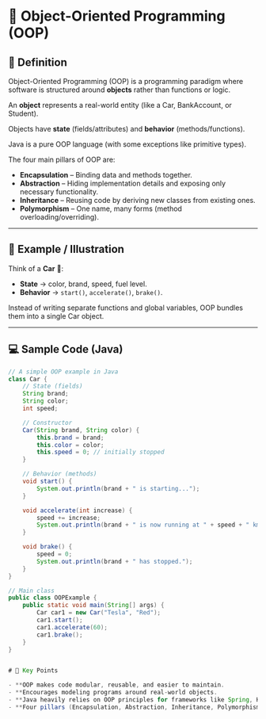 # 📘 Object-Oriented Programming (OOP)

## 📝 Definition

Object-Oriented Programming (OOP) is a programming paradigm where software is structured around **objects** rather than functions or logic.

An **object** represents a real-world entity (like a Car, BankAccount, or Student).

Objects have **state** (fields/attributes) and **behavior** (methods/functions).

Java is a pure OOP language (with some exceptions like primitive types).

The four main pillars of OOP are:

- **Encapsulation** – Binding data and methods together.
- **Abstraction** – Hiding implementation details and exposing only necessary functionality.
- **Inheritance** – Reusing code by deriving new classes from existing ones.
- **Polymorphism** – One name, many forms (method overloading/overriding).

---

## 🎯 Example / Illustration

Think of a **Car** 🚗:

- **State** → color, brand, speed, fuel level.
- **Behavior** → `start()`, `accelerate()`, `brake()`.

Instead of writing separate functions and global variables, OOP bundles them into a single Car object.

---

## 💻 Sample Code (Java)

```java
// A simple OOP example in Java
class Car {
    // State (fields)
    String brand;
    String color;
    int speed;

    // Constructor
    Car(String brand, String color) {
        this.brand = brand;
        this.color = color;
        this.speed = 0; // initially stopped
    }

    // Behavior (methods)
    void start() {
        System.out.println(brand + " is starting...");
    }

    void accelerate(int increase) {
        speed += increase;
        System.out.println(brand + " is now running at " + speed + " km/h");
    }

    void brake() {
        speed = 0;
        System.out.println(brand + " has stopped.");
    }
}

// Main class
public class OOPExample {
    public static void main(String[] args) {
        Car car1 = new Car("Tesla", "Red");
        car1.start();
        car1.accelerate(60);
        car1.brake();
    }
}


# 🔑 Key Points

- **OOP makes code modular, reusable, and easier to maintain.
- **Encourages modeling programs around real-world objects.
- **Java heavily relies on OOP principles for frameworks like Spring, Hibernate, etc.
- **Four pillars (Encapsulation, Abstraction, Inheritance, Polymorphism) form its backbone.
